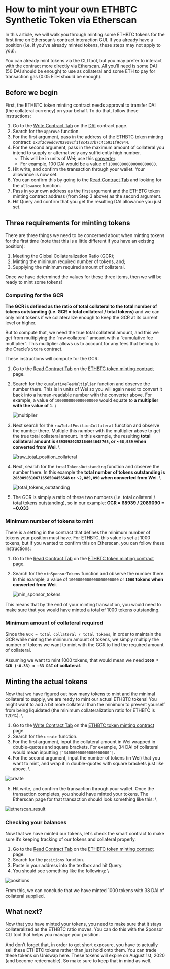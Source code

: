 # How to mint your own ETHBTC Synthetic Token via Etherscan

In this article, we will walk you through minting some ETHBTC tokens for the first time on Etherscan’s contract interaction GUI. If you already have a position (i.e. if you’ve already minted tokens, these steps may not apply to you).

You can already mint tokens via the CLI tool, but you may prefer to interact with the contract more directly via Etherscan. All you’ll need is some DAI (50 DAI should be enough) to use as collateral and some ETH to pay for transaction gas (0.05 ETH should be enough).

## Before we begin

First, the ETHBTC token minting contract needs approval to transfer DAI (the collateral currency) on your behalf. To do that, follow these instructions:

1. Go to the [Write Contract Tab](https://etherscan.io/address/0x6b175474e89094c44da98b954eedeac495271d0f#writeContract) on the [DAI](https://etherscan.io/token/0x6b175474e89094c44da98b954eedeac495271d0f) contract page.
2. Search for the `approve` function.
3. For the first argument, pass in the address of the ETHBTC token minting contract: `0x3f2d9edd9702909cf1f8c4237b7c4c5931f9c944`.
4. For the second argument, pass in the maximum amount of collateral you intend to supply or alternatively any sufficiently high number.
   - This will be in units of Wei; use this [converter](http://eth-converter.com/).
   - For example, 100 DAI would be a value of `100000000000000000000`.
5. Hit write, and confirm the transaction through your wallet. Your allowance is now set.
6. You can confirm this by going to the [Read Contract Tab](https://etherscan.io/address/0x6b175474e89094c44da98b954eedeac495271d0f#readContract) and looking for the `allowance` function.
7. Pass in your own address as the first argument and the ETHBTC token minting contract address (from Step 3 above) as the second argument.
8. Hit Query and confirm that you get the resulting DAI allowance you just set.

## Three requirements for minting tokens

There are three things we need to be concerned about when minting tokens for the first time (note that this is a little different if you have an existing position):

1. Meeting the Global Collateralization Ratio (GCR);
2. Minting the minimum required number of tokens, and;
3. Supplying the minimum required amount of collateral.

Once we have determined the values for these three items, then we will be ready to mint some tokens!

### Computing for the GCR

**The GCR is defined as the ratio of total collateral to the total number of tokens outstanding (i.e. GCR = total collateral / total tokens)** and we can only mint tokens if we collateralize enough to keep the GCR at its current level or higher.

But to compute that, we need the true total collateral amount, and this we get from multiplying the “raw collateral” amount with a “cumulative fee multiplier”. This multiplier allows us to account for any fees that belong to the Oracle’s `Store` contract.

These instructions will compute for the GCR:

1. Go to the [Read Contract Tab](https://etherscan.io/address/0x3f2d9edd9702909cf1f8c4237b7c4c5931f9c944#readContract) on the [ETHBTC token minting contract](https://etherscan.io/address/0x3f2d9edd9702909cf1f8c4237b7c4c5931f9c944) page.
2. Search for the `cumulativeFeeMultiplier` function and observe the number there. This is in units of Wei so you will again need to convert it back into a human-readable number with the converter above. For example, a value of `1000000000000000000` would equate to **a multiplier with the value of `1`**. \

   ![multiplier](images/image1.png "image_tooltip")

3. Next search for the `rawTotalPositionCollateral` function and observe the number there. Multiple this number with the multiplier above to get the true total collateral amount. In this example, the resulting **total collateral amount is `68939980252164664648765`, or ~`68,939` when converted from Wei**. \

   ![raw_total_position_collateral](images/image2.png "image_tooltip")

4. Next, search for the `totalTokensOutstanding` function and observe the number there. In this example the **total number of tokens outstanding is `2089090310671656504456548` or ~`2,089,090` when converted from Wei**. \

   ![total_tokens_outstanding](images/image3.png "image_tooltip")

5. The GCR is simply a ratio of these two numbers (i.e. total collateral / total tokens outstanding), so in our example: **GCR = 68939 / 2089090 = ~0.033**

### Minimum number of tokens to mint

There is a setting in the contract that defines the minimum number of tokens your position must have. For ETHBTC, this value is set at 1000 tokens, but if you wanted to confirm this on Etherscan, you can follow these instructions:

1. Go to the [Read Contract Tab](https://etherscan.io/address/0x3f2d9edd9702909cf1f8c4237b7c4c5931f9c944#readContract) on the [ETHBTC token minting contract](https://etherscan.io/address/0x3f2d9edd9702909cf1f8c4237b7c4c5931f9c944) page.
2. Search for the `minSponsorTokens` function and observe the number there. In this example, a value of `1000000000000000000000` or **`1000` tokens when converted from Wei**.

   ![min_sponsor_tokens](images/image4.png "image_tooltip")

This means that by the end of your minting transaction, you would need to make sure that you would have minted a total of 1000 tokens outstanding.

### Minimum amount of collateral required

Since the `GCR = total collateral / total tokens`, in order to maintain the GCR while minting the minimum amount of tokens, we simply multiply the number of tokens we want to mint with the GCR to find the required amount of collateral.

Assuming we want to mint 1000 tokens, that would mean we need **`1000 * GCR (~0.33) = ~33 DAI` of collateral**.

## Minting the actual tokens

Now that we have figured out how many tokens to mint and the minimal collateral to supply, we are ready to mint our actual ETHBTC tokens! You might want to add a bit more collateral than the minimum to prevent yourself from being liquidated (the minimum collateralization ratio for ETHBTC is 120%). \

1. Go to the [Write Contract Tab](https://etherscan.io/address/0x3f2d9edd9702909cf1f8c4237b7c4c5931f9c944#writeContract) on the [ETHBTC token minting contract](https://etherscan.io/address/0x3f2d9edd9702909cf1f8c4237b7c4c5931f9c944) page.
2. Search for the `create` function.
3. For the first argument, input the collateral amount in Wei wrapped in double-quotes and square brackets. For example, 34 DAI of collateral would mean inputting `[“34000000000000000000”]`.
4. For the second argument, input the number of tokens (in Wei) that you want to mint, and wrap it in double-quotes with square brackets just like above. \

![create](images/image5.png "image_tooltip")

5. Hit write, and confirm the transaction through your wallet. Once the transaction completes, you should have minted your tokens. The Etherscan page for that transaction should look something like this: \

![etherscan_result](images/image6.png "image_tooltip")

### Checking your balances

Now that we have minted our tokens, let’s check the smart contract to make sure it’s keeping tracking of our tokens and collateral properly.

1. Go to the [Read Contract Tab](https://etherscan.io/address/0x3f2d9edd9702909cf1f8c4237b7c4c5931f9c944#readContract) on the [ETHBTC token minting contract](https://etherscan.io/address/0x3f2d9edd9702909cf1f8c4237b7c4c5931f9c944) page.
2. Search for the `positions` function.
3. Paste in your address into the textbox and hit Query.
4. You should see something like the following: \

![positions](images/image7.png "image_tooltip")

From this, we can conclude that we have minted 1000 tokens with 38 DAI of collateral supplied.

## What next?

Now that you have minted your tokens, you need to make sure that it stays collateralized as the ETHBTC ratio moves. You can do this with the Sponsor CLI tool that helps you manage your position.

And don’t forget that, in order to get short exposure, you have to actually sell these ETHBTC tokens rather than just hold onto them. You can trade these tokens on Uniswap here. These tokens will expire on August 1st, 2020 (and become redeemable). So make sure to keep that in mind as well.
